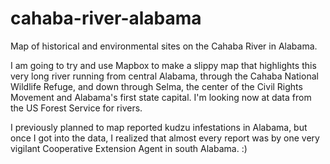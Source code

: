 # cahaba-river-alabama
Map of historical and environmental sites on the Cahaba River in Alabama. 

I am going to try and use Mapbox to make a slippy map that highlights this very long river running from central Alabama, through the Cahaba National Wildlife Refuge, and down through Selma, the center of the Civil Rights Movement and Alabama's first state capital. I'm looking now at data from the US Forest Service for rivers. 

I previously planned to map reported kudzu infestations in Alabama, but once I got into the data, I realized that almost every report was by one very vigilant Cooperative Extension Agent in south Alabama. :)
